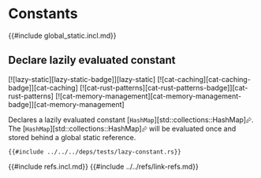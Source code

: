 # Constants

{{#include global_static.incl.md}}

## Declare lazily evaluated constant

[![lazy-static][lazy-static-badge]][lazy-static]  [![cat-caching][cat-caching-badge]][cat-caching]  [![cat-rust-patterns][cat-rust-patterns-badge]][cat-rust-patterns]  [![cat-memory-management][cat-memory-management-badge]][cat-memory-management]

Declares a lazily evaluated constant [`HashMap`][std::collections::HashMap]⮳. The [`HashMap`][std::collections::HashMap]⮳ will be evaluated once and stored behind a global static reference.

```rust,editable
{{#include ../../../deps/tests/lazy-constant.rs}}
```

{{#include refs.incl.md}}
{{#include ../../refs/link-refs.md}}

